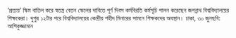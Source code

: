 ‘প্রত্যয়’ স্কিম বাতিল করে স্বতন্ত্র বেতন স্কেলের দাবিতে পূর্ণ দিবস কর্মবিরতি কর্মসূচি পালন করেছেন জগন্নাথ বিশ্ববিদ্যালয়ের শিক্ষকেরা। দুপুর ১২টার পরে বিশ্ববিদ্যালয়ের কেন্দ্রীয় শহীদ মিনারের সামনে শিক্ষকদের অবস্থান। ঢাকা, ৩০ জুন<span class="custom-gallery-image _3bj2K SZnJd">ছবি: আশিকুজ্জামান</span>
